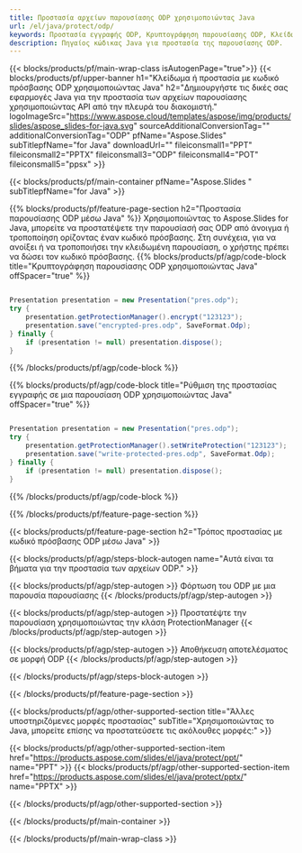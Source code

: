 ```yaml
---
title: Προστασία αρχείων παρουσίασης ODP χρησιμοποιώντας Java
url: /el/java/protect/odp/
keywords: Προστασία εγγραφής ODP, Κρυπτογράφηση παρουσίασης ODP, Κλείδωμα ODP, Προστασία ODP
description: Πηγαίος κώδικας Java για προστασία της παρουσίασης ODP.
---
```


{{< blocks/products/pf/main-wrap-class isAutogenPage="true">}}
{{< blocks/products/pf/upper-banner h1="Κλείδωμα ή προστασία με κωδικό πρόσβασης ODP χρησιμοποιώντας Java" h2="Δημιουργήστε τις δικές σας εφαρμογές Java για την προστασία των αρχείων παρουσίασης χρησιμοποιώντας API από την πλευρά του διακομιστή." logoImageSrc="https://www.aspose.cloud/templates/aspose/img/products/slides/aspose_slides-for-java.svg" sourceAdditionalConversionTag="" additionalConversionTag="ODP" pfName="Aspose.Slides" subTitlepfName="for Java" downloadUrl="" fileiconsmall1="PPT" fileiconsmall2="PPTX" fileiconsmall3="ODP" fileiconsmall4="POT" fileiconsmall5="ppsx" >}}

{{< blocks/products/pf/main-container pfName="Aspose.Slides " subTitlepfName="for Java" >}}

{{% blocks/products/pf/feature-page-section  h2="Προστασία παρουσίασης ODP μέσω Java" %}}
Χρησιμοποιώντας το Aspose.Slides for Java, μπορείτε να προστατέψετε την παρουσίασή σας ODP από άνοιγμα ή τροποποίηση ορίζοντας έναν κωδικό πρόσβασης. Στη συνέχεια, για να ανοίξει ή να τροποποιήσει την κλειδωμένη παρουσίαση, ο χρήστης πρέπει να δώσει τον κωδικό πρόσβασης.
{{% blocks/products/pf/agp/code-block title="Κρυπτογράφηση παρουσίασης ODP χρησιμοποιώντας Java" offSpacer="true" %}}

```java

Presentation presentation = new Presentation("pres.odp");
try {
    presentation.getProtectionManager().encrypt("123123");
    presentation.save("encrypted-pres.odp", SaveFormat.Odp);
} finally {
    if (presentation != null) presentation.dispose();
}
```

{{% /blocks/products/pf/agp/code-block %}}

{{% blocks/products/pf/agp/code-block title="Ρύθμιση της προστασίας εγγραφής σε μια παρουσίαση ODP χρησιμοποιώντας Java" offSpacer="true" %}}

```java

Presentation presentation = new Presentation("pres.odp");
try {
    presentation.getProtectionManager().setWriteProtection("123123");
    presentation.save("write-protected-pres.odp", SaveFormat.Odp);
} finally {
    if (presentation != null) presentation.dispose();
}
```

{{% /blocks/products/pf/agp/code-block %}}

{{% /blocks/products/pf/feature-page-section %}}

{{< blocks/products/pf/feature-page-section  h2="Τρόπος προστασίας με κωδικό πρόσβασης ODP μέσω Java" >}}

{{< blocks/products/pf/agp/steps-block-autogen name="Αυτά είναι τα βήματα για την προστασία των αρχείων ODP." >}}

{{< blocks/products/pf/agp/step-autogen >}}
Φόρτωση του ODP με μια παρουσία παρουσίασης
{{< /blocks/products/pf/agp/step-autogen >}}

{{< blocks/products/pf/agp/step-autogen >}}
Προστατέψτε την παρουσίαση χρησιμοποιώντας την κλάση ProtectionManager
{{< /blocks/products/pf/agp/step-autogen >}}

{{< blocks/products/pf/agp/step-autogen >}}
Αποθήκευση αποτελέσματος σε μορφή ODP
{{< /blocks/products/pf/agp/step-autogen >}}

{{< /blocks/products/pf/agp/steps-block-autogen >}}

{{< /blocks/products/pf/feature-page-section >}}

{{< blocks/products/pf/agp/other-supported-section title="Άλλες υποστηριζόμενες μορφές προστασίας" subTitle="Χρησιμοποιώντας το Java, μπορείτε επίσης να προστατεύσετε τις ακόλουθες μορφές:" >}}

{{< blocks/products/pf/agp/other-supported-section-item href="https://products.aspose.com/slides/el/java/protect/ppt/" name="PPT" >}}
{{< blocks/products/pf/agp/other-supported-section-item href="https://products.aspose.com/slides/el/java/protect/pptx/" name="PPTX" >}}


{{< /blocks/products/pf/agp/other-supported-section >}}

{{< /blocks/products/pf/main-container >}}
    
{{< /blocks/products/pf/main-wrap-class >}}